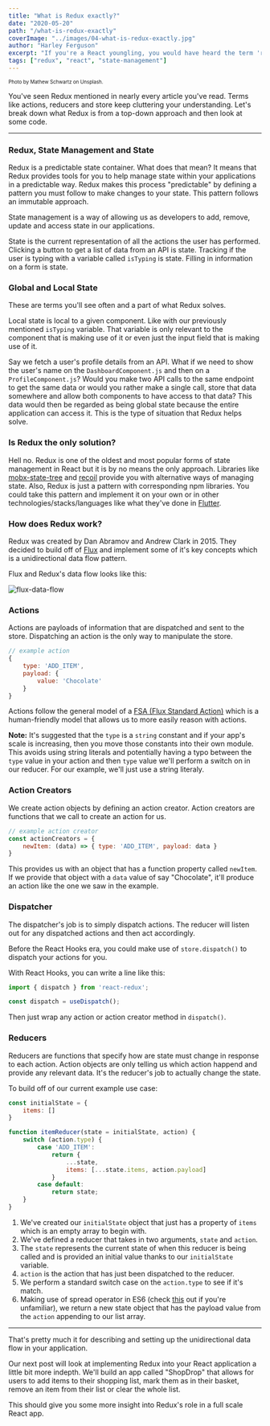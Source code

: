 ```yaml
---
title: "What is Redux exactly?"
date: "2020-05-20"
path: "/what-is-redux-exactly"
coverImage: "../images/04-what-is-redux-exactly.jpg"
author: "Harley Ferguson"
excerpt: "If you're a React youngling, you would have heard the term 'redux' flung around everywhere. Let's explore what it is, why you need it and how to implement it into your application."
tags: ["redux", "react", "state-management"]
---
```


<sub><sup>Photo by Mathew Schwartz on Unsplash.</sub></sup>

You've seen Redux mentioned in nearly every article you've read. Terms like actions, reducers and store keep cluttering your understanding. Let's break down what Redux is from a top-down approach and then look at some code.

---

### Redux, State Management and State

Redux is a predictable state container. What does that mean? It means that Redux provides tools for you to help manage state within your applications in a predictable way. Redux makes this process "predictable" by defining a pattern you must follow to make changes to your state. This pattern follows an immutable approach.

State management is a way of allowing us as developers to add, remove, update and access state in our applications.

State is the current representation of all the actions the user has performed. Clicking a button to get a list of data from an API is state. Tracking if the user is typing with a variable called `isTyping` is state. Filling in information on a form is state.

### Global and Local State

These are terms you'll see often and a part of what Redux solves.

Local state is local to a given component. Like with our previously mentioned `isTyping` variable. That variable is only relevant to the component that is making use of it or even just the input field that is making use of it.

Say we fetch a user's profile details from an API. What if we need to show the user's name on the `DashboardComponent.js` and then on a `ProfileComponent.js`? Would you make two API calls to the same endpoint to get the same data or would you rather make a single call, store that data somewhere and allow both components to have access to that data? This data would then be regarded as being global state because the entire application can access it. This is the type of situation that Redux helps solve.

### Is Redux the only solution?

Hell no. Redux is one of the oldest and most popular forms of state management in React but it is by no means the only approach. Libraries like [mobx-state-tree](https://github.com/mobxjs/mobx-state-tree) and [recoil](https://recoiljs.org/) provide you with alternative ways of managing state. Also, Redux is just a pattern with corresponding npm libraries. You could take this pattern and implement it on your own or in other technologies/stacks/languages like what they've done in [Flutter](https://pub.dev/packages/flutter_redux).

### How does Redux work?

Redux was created by Dan Abramov and Andrew Clark in 2015. They decided to build off of [Flux](https://facebook.github.io/flux/) and implement some of it's key concepts which is a unidirectional data flow pattern.

Flux and Redux's data flow looks like this:

![flux-data-flow](https://facebook.github.io/flux/img/overview/flux-simple-f8-diagram-1300w.png)

### Actions

Actions are payloads of information that are dispatched and sent to the store. Dispatching an action is the only way to manipulate the store.

```js
// example action
{
    type: 'ADD_ITEM',
    payload: {        
        value: 'Chocolate' 
    }
}
```

Actions follow the general model of a [FSA (Flux Standard Action)](https://github.com/redux-utilities/flux-standard-action) which is a human-friendly model that allows us to more easily reason with actions.

**Note:** It's suggested that the `type` is a `string` constant and if your app's scale is increasing, then you move those constants into their own module. This avoids using string literals and potentially having a typo between the `type` value in your action and then `type` value we'll perform a switch on in our reducer. For our example, we'll just use a string literaly.


### Action Creators

We create action objects by defining an action creator. Action creators are functions that we call to create an action for us.

```js
// example action creator
const actionCreators = {
    newItem: (data) => { type: 'ADD_ITEM', payload: data }
}
```

This provides us with an object that has a function property called `newItem`. If we provide that object with a `data` value of say "Chocolate", it'll produce an action like the one we saw in the example.

### Dispatcher

The dispatcher's job is to simply dispatch actions. The reducer will listen out for any dispatched actions and then act accordingly.

Before the React Hooks era, you could make use of `store.dispatch()` to dispatch your actions for you.

With React Hooks, you can write a line like this:

```js
import { dispatch } from 'react-redux';

const dispatch = useDispatch();
```
Then just wrap any action or action creator method in `dispatch()`.

### Reducers

Reducers are functions that specify how are state must change in response to each action. Action objects are only telling us which action happend and provide any relevant data. It's the reducer's job to actually change the state.

To build off of our current example use case:

```js
const initialState = {
    items: []
}

function itemReducer(state = initialState, action) {
    switch (action.type) {
        case 'ADD_ITEM':
            return {
                ...state,
                items: [...state.items, action.payload]
            }
        case default:
            return state;
    }
}
```

1. We've created our `initialState` object that just has a property of `items` which is an empty array to begin with.
2. We've defined a reducer that takes in two arguments, `state` and `action`.
3. The `state` represents the current state of when this reducer is being called and is provided an initial value thanks to our `initialState` variable.
4. `action` is the action that has just been dispatched to the reducer.
5. We perform a standard switch case on the `action.type` to see if it's match.
6. Making use of spread operator in ES6 (check [this](https://askharley-blog.netlify.app/a-reintroduction-to-ecmascript-6) out if you're unfamiliar), we return a new state object that has the payload value from the `action` appending to our list array.

---

That's pretty much it for describing and setting up the unidirectional data flow in your application.

Our next post will look at implementing Redux into your React application a little bit more indepth. We'll build an app called "ShopDrop" that allows for users to add items to their shopping list, mark them as in their basket, remove an item from their list or clear the whole list.

This should give you some more insight into Redux's role in a full scale React app.